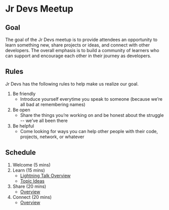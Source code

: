 # Jr Devs Meetup

## Goal
The goal of the Jr Devs meetup is to provide attendees an opportunity to learn something new, share projects or ideas, and connect with other developers. The overall emphasis is to build a community of learners who can support and encourage each other in their journey as developers.

## Rules
Jr Devs has the following rules to help make us realize our goal.
1) Be friendly
    - Introduce yourself everytime you speak to someone (because we’re all bad at remembering names)
2) Be open
    - Share the things you’re working on and be honest about the struggle -- we’ve all been there
3) Be helpful
    - Come looking for ways you can help other people with their code, projects, network, or whatever

## Schedule
1) Welcome (5 mins)
2) Learn (15 mins)
   - [Lightning Talk Overview](https://github.com/SeanMcP/meetup/blob/master/docs/lightning-talks.md)
   - [Topic Ideas](https://github.com/SeanMcP/meetup/blob/master/docs/talk-topics.md)
3) Share (20 mins)
   - [Overview](https://github.com/SeanMcP/meetup/blob/master/docs/share.md)
4) Connect (20 mins)
   - [Overview](https://github.com/SeanMcP/meetup/blob/master/docs/connect.md)
